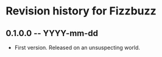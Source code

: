 # Revision history for Fizzbuzz

## 0.1.0.0 -- YYYY-mm-dd

* First version. Released on an unsuspecting world.
